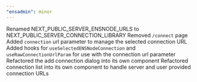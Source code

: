 ```yaml
---
"ensadmin": minor
---
```


Renamed NEXT_PUBLIC_SERVER_ENSNODE_URLS to NEXT_PUBLIC_SERVER_CONNECTION_LIBRARY
Removed `/connect` page
Added `connection` url parameter to manage the selected connection URL
Added hooks for `useSelectedENSNodeConnection` and `useRawConnectionUrlParam` for use with the connection url parameter
Refactored the add connection dialog into its own component
Refactored connection list into its own component to handle server and user provided connection URLs
